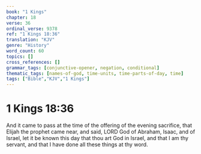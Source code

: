 ```yaml
---
book: "1 Kings"
chapter: 18
verse: 36
ordinal_verse: 9378
ref: "1 Kings 18:36"
translation: "KJV"
genre: "History"
word_count: 60
topics: []
cross_references: []
grammar_tags: [conjunctive-opener, negation, conditional]
thematic_tags: [names-of-god, time-units, time-parts-of-day, time]
tags: ["Bible","KJV","1 Kings"]
---
```


# 1 Kings 18:36

And it came to pass at the time of the offering of the evening sacrifice, that Elijah the prophet came near, and said, LORD God of Abraham, Isaac, and of Israel, let it be known this day that thou art God in Israel, and that I am thy servant, and that I have done all these things at thy word.

